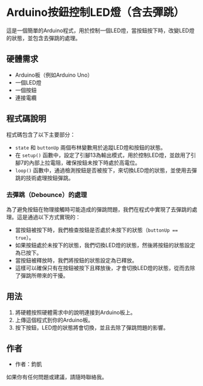 # Arduino按鈕控制LED燈（含去彈跳）

這是一個簡單的Arduino程式，用於控制一個LED燈，當按鈕按下時，改變LED燈的狀態，並包含去彈跳的處理。

## 硬體需求

- Arduino板（例如Arduino Uno）
- 一個LED燈
- 一個按鈕
- 連接電纜

## 程式碼說明

程式碼包含了以下主要部分：

- `state` 和 `buttonUp` 兩個布林變數用於追蹤LED燈和按鈕的狀態。
- 在 `setup()` 函數中，設定了引腳13為輸出模式，用於控制LED燈，並啟用了引腳7的內部上拉電阻，確保按鈕未按下時處於高電位。
- `loop()` 函數中，通過檢測按鈕是否被按下，來切換LED燈的狀態，並使用去彈跳的技術處理按鈕彈跳。

### 去彈跳（Debounce）的處理

為了避免按鈕在物理接觸時可能造成的彈跳問題，我們在程式中實現了去彈跳的處理。這是通過以下方式實現的：

- 當按鈕被按下時，我們檢查按鈕是否處於未按下的狀態（`buttonUp == true`）。
- 如果按鈕處於未按下的狀態，我們切換LED燈的狀態，然後將按鈕的狀態設定為已按下。
- 當按鈕被釋放時，我們將按鈕的狀態設定為已釋放。
- 這樣可以確保只有在按鈕被按下且釋放後，才會切換LED燈的狀態，從而去除了彈跳所帶來的干擾。

## 用法

1. 將硬體按照硬體需求中的說明連接到Arduino板上。
2. 上傳這個程式到你的Arduino板。
3. 按下按鈕，LED燈的狀態將會切換，並且去除了彈跳問題的影響。


## 作者

- 作者：鈞凱

如果你有任何問題或建議，請隨時聯絡我。

